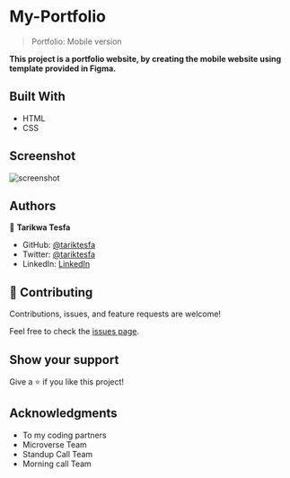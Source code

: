 # My-Portfolio

> Portfolio: Mobile version

**This project is a portfolio website, by creating the mobile website using template provided in Figma.**

## Built With

- HTML
- CSS

## Screenshot

![screenshot](https://user-images.githubusercontent.com/38283436/143510071-800ab97b-7712-4fb4-8b73-550b28c70978.png)

## Authors

👤 **Tarikwa Tesfa**

- GitHub: [@tariktesfa](https://github.com/tariktesfa)
- Twitter: [@tariktesfa](https://twitter.com/tarik_tesfa)
- LinkedIn: [LinkedIn](https://linkedin.com/in/tarikwatesfa)

## 🤝 Contributing

Contributions, issues, and feature requests are welcome!

Feel free to check the [issues page](../../issues/).

## Show your support

Give a ⭐️ if you like this project!

## Acknowledgments

- To my coding partners
- Microverse Team
- Standup Call Team
- Morning call Team
